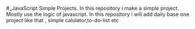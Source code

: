 #_JavaScript Simple Projects.
In this repository i make a simple project.
Mostly use the logic of javascript.
In this repository i will add daily base one project like that , simple calulator,to-do-list etc
